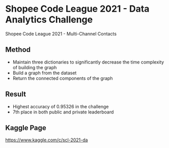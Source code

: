 # Shopee Code League 2021 - Data Analytics Challenge

Shopee Code League 2021 - Multi-Channel Contacts

## Method

- Maintain three dictionaries to significantly decrease the time complexity of building the graph
- Build a graph from the dataset
- Return the connected components of the graph

## Result

- Highest accuracy of 0.95326 in the challenge
- 7th place in both public and private leaderboard

## Kaggle Page

https://www.kaggle.com/c/scl-2021-da